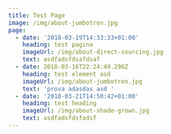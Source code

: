 ```yaml
---
title: Test Page
image: /img/about-jumbotron.jpg
page:
  - date: '2018-03-19T14:33:33+01:00'
    heading: test pagina
    imageUrl: /img/about-direct-sourcing.jpg
    text: asdfadsfdsafdsaf
  - date: 2018-03-16T22:24:49.296Z
    heading: test element asd
    imageUrl: /img/about-jumbotron.jpg
    text: 'prova adasdas asd '
  - date: '2018-03-21T14:50:42+01:00'
    heading: test heading
    imageUrl: /img/about-shade-grown.jpg
    text: asdfadsfdsfadsf
---
```


